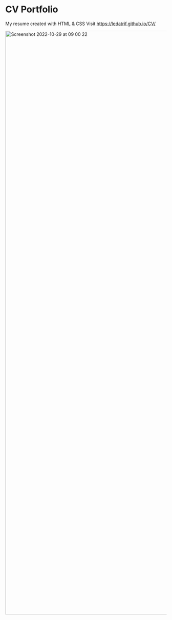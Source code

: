 # CV Portfolio
My resume created with HTML &amp; CSS
Visit https://ledatrif.github.io/CV/

<img width="1821" alt="Screenshot 2022-10-29 at 09 00 22" src="https://user-images.githubusercontent.com/113000102/198818580-c91db707-fd01-4779-a45b-abb4fc90310e.png">
